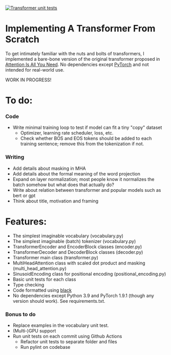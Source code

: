 [![Transformer unit tests](https://github.com/jsbaan/transformer-from-scratch/actions/workflows/unit-tests.yml/badge.svg)](https://github.com/jsbaan/transformer-from-scratch/actions/workflows/unit-tests.yml)

# Implementing A Transformer From Scratch
To get intimately familiar with the nuts and bolts of transformers, I implemented a bare-bone version of the original transformer 
proposed in [Attention Is All You Need](https://arxiv.org/abs/1706.03762). No dependencies except [PyTorch](https://pytorch.org/get-started/locally/) and not intended for real-world use.

WORK IN PROGRESS!

# To do:
### Code
- Write minimal training loop to test if model can fit a tiny "copy" dataset
  - Optimizer, learning rate scheduler, loss, etc.
  - Check whether BOS and EOS tokens should be added to each training sentence; remove this from the tokenization if not.

### Writing
- Add details about masking in MHA
- Add details about the formal meaning of the word projection
- Expand on layer normalization; most people know it normalizes the batch somehow but what does that actually do?
- Write about relation between transformer and popular models such as bert or gpt
- Think about title, motivation and framing

# Features:
- The simplest imaginable vocabulary (vocabulary.py)
- The simplest imaginable (batch) tokenizer (vocabulary.py)
- TransformerEncoder and EncoderBlock classes (encoder.py)
- TransformerDecoder and DecoderBlock classes (decoder.py)
- Transformer main class (transformer.py)
- MultiHeadAttention class with scaled dot product and masking (multi_head_attention.py)
- SinusoidEncoding class for positional encoding (positional_encoding.py)
- Basic unit tests for each class
- Type checking
- Code formatted using [black](https://github.com/psf/black)
- No dependencies except Python 3.9 and PyTorch 1.9.1 (though any version should work). See requirements.txt.

### Bonus to do
- Replace examples in the vocabulary unit test.
- (Multi-)GPU support
- Run unit tests on each commit using Github Actions 
  - Refactor unit tests to separate folder and files
  - Run pylint on codebase